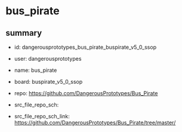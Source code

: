 # bus_pirate
 
## summary 
* id: dangerousprototypes_bus_pirate_buspirate_v5_0_ssop
* user: dangerousprototypes
* name: bus_pirate
* board: buspirate_v5_0_ssop
* repo: https://github.com/DangerousPrototypes/Bus_Pirate



* src_file_repo_sch: 
* src_file_repo_sch_link: https://github.com/DangerousPrototypes/Bus_Pirate/tree/master/






